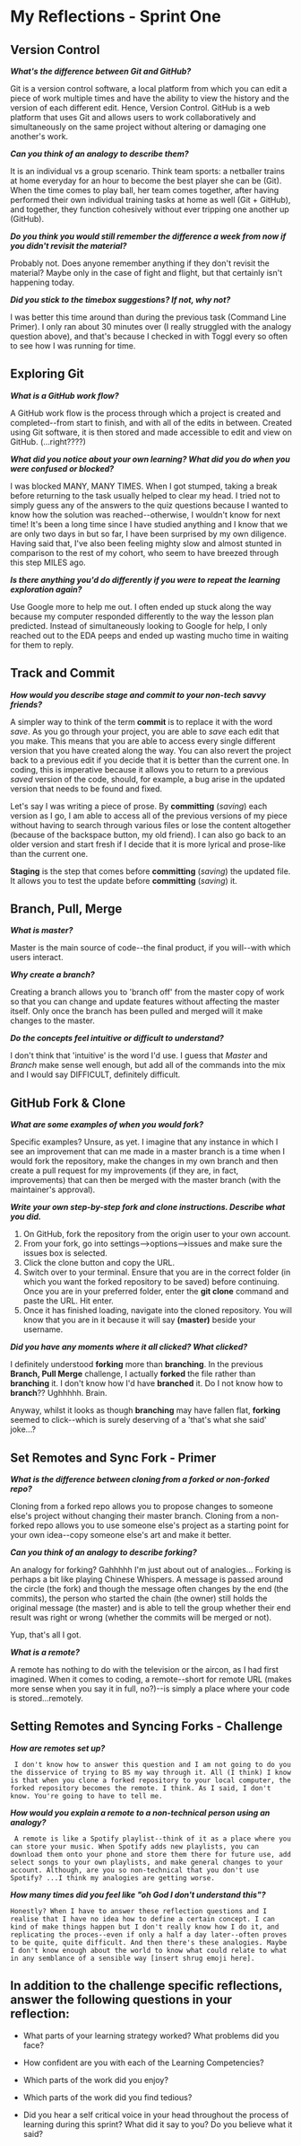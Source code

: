 # My Reflections - Sprint One 

## Version Control
 **_What's the difference between Git and GitHub?_**
 
   Git is a version control software, a local platform from which you can edit a piece of work multiple times and have the ability to view the history and the version of each different edit. Hence, Version Control. GitHub is a web platform that uses Git and allows users to work collaboratively and simultaneously on the same project without altering or damaging one another's work.

 **_Can you think of an analogy to describe them?_**

   It is an individual vs a group scenario. Think team sports: a netballer trains at home everyday for an hour to become the best player she can be (Git). When the time comes to play ball, her team comes together, after having performed their own individual training tasks at home as well (Git + GitHub), and together, they function cohesively without ever tripping one another up (GitHub). 
   
 **_Do you think you would still remember the difference a week from now if you didn't revisit the material?_** 

   Probably not. Does anyone remember anything if they don't revisit the material? Maybe only in the case of fight and flight, but that certainly isn't happening today.

 **_Did you stick to the timebox suggestions? If not, why not?_** 

   I was better this time around than during the previous task (Command Line Primer). I only ran about 30 minutes over (I really struggled with the analogy question above), and that's because I checked in with Toggl every so often to see how I was running for time.


## Exploring Git
 **_What is a GitHub work flow?_** 

   A GitHub work flow is the process through which a project is created and completed--from start to finish, and with all of the edits in between. Created using Git software, it is then stored and made accessible to edit and view on GitHub. (…right????)

 **_What did you notice about your own learning? What did you do when you were confused or blocked?_** 
 
   I was blocked MANY, MANY TIMES. When I got stumped, taking a break before returning to the task usually helped to clear my head. I tried not to simply guess any of the answers to the quiz questions because I wanted to know how the solution was reached--otherwise, I wouldn't know for next time! It's been a long time since I have studied anything and I know that we are only two days in but so far, I have been surprised by my own diligence. Having said that, I've also been feeling mighty slow and almost stunted in comparison to the rest of my cohort, who seem to have breezed through this step MILES ago. 

 **_Is there anything you'd do differently if you were to repeat the learning exploration again?_** 

   Use Google more to help me out. I often ended up stuck along the way because my computer responded differently to the way the lesson plan predicted. Instead of simultaneously looking to Google for help, I only reached out to the EDA peeps and ended up wasting mucho time in waiting for them to reply.


## Track and Commit
 **_How would you describe stage and commit to your non-tech savvy friends?_** 

   A simpler way to think of the term __commit__ is to replace it with the word _save_. As you go through your project, you are able to _save_ each edit that you make. This means that you are able to access every single different version that you have created along the way. You can also revert the project back to a previous edit if you decide that it is better than the current one. In coding, this is imperative because it allows you to return to a previous _saved_ version of the code, should, for example, a bug arise in the updated version that needs to be found and fixed. 

   Let's say I was writing a piece of prose. By __committing__ (_saving_) each version as I go, I am able to access all of the previous versions of my piece without having to search through various files or lose the content altogether (because of the backspace button, my old friend). I can also go back to an older version and start fresh if I decide that it is more lyrical and prose-like than the current one. 

   __Staging__ is the step that comes before __committing__ (_saving_) the updated file. It allows you to test the update before __committing__ (_saving_) it.


## Branch, Pull, Merge
 **_What is master?_** 

   Master is the main source of code--the final product, if you will--with which users interact.

 **_Why create a branch?_** 

   Creating a branch allows you to 'branch off' from the master copy of work so that you can change and update features without affecting the master itself. Only once the branch has been pulled and merged will it make changes to the master.

 **_Do the concepts feel intuitive or difficult to understand?_** 

   I don't think that 'intuitive' is the word I'd use. I guess that _Master_ and _Branch_ make sense well enough, but add all of the commands into the mix and I would say DIFFICULT, definitely difficult.


## GitHub Fork & Clone
 **_What are some examples of when you would fork?_** 

   Specific examples? Unsure, as yet. I imagine that any instance in which I see an improvement that can me made in a master branch is a time when I would fork the repository, make the changes in my own branch and then create a pull request for my improvements (if they are, in fact, improvements) that can then be merged with the master branch (with the maintainer's approval).

 **_Write your own step-by-step fork and clone instructions. Describe what you did._** 

 1. On GitHub, fork the repository from the origin user to your own account.
   2. From your fork, go into settings-->options-->issues and make sure the issues box is selected. 
 3. Click the clone button and copy the URL.
 4. Switch over to your terminal. Ensure that you are in the correct folder (in which you want the forked repository to be saved) before continuing. Once you are in your preferred folder, enter the __git clone__ command and paste the URL. Hit enter.
 5. Once it has finished loading, navigate into the cloned repository. You will know that you are in it because it will say __(master)__ beside your username.

 **_Did you have any moments where it all clicked? What clicked?_** 

   I definitely understood __forking__ more than __branching__. In the previous __Branch, Pull Merge__ challenge, I actually __forked__ the file rather than __branching__ it. I don't know how I'd have __branched__ it. Do I not know how to __branch__?? Ughhhhh. Brain. 

   Anyway, whilst it looks as though __branching__ may have fallen flat, __forking__ seemed to click--which is surely deserving of a 'that's what she said' joke...?


## Set Remotes and Sync Fork - Primer
 **_What is the difference between cloning from a forked or non-forked repo?_**
   
   Cloning from a forked repo allows you to propose changes to someone else's project without changing their master branch. Cloning from a non-forked repo allows you to use someone else's project as a starting point for your own idea--copy someone else's art and make it better.

 **_Can you think of an analogy to describe forking?_**
   
   An analogy for forking? Gahhhhh I'm just about out of analogies... Forking is perhaps a bit like playing Chinese Whispers. A message is passed around the circle (the fork) and though the message often changes by the end (the commits), the person who started the chain (the owner) still holds the original message (the master) and is able to tell the group whether their end result was right or wrong (whether the commits will be merged or not).

   Yup, that's all I got.

 **_What is a remote?_**

   A remote has nothing to do with the television or the aircon, as I had first imagined. When it comes to coding, a remote--short for remote URL (makes more sense when you say it in full, no?)--is simply a place where your code is stored...remotely.


##  Setting Remotes and Syncing Forks - Challenge
**_How are remotes set up?_**

     I don't know how to answer this question and I am not going to do you the disservice of trying to BS my way through it. All (I think) I know is that when you clone a forked repository to your local computer, the forked repository becomes the remote. I think. As I said, I don't know. You're going to have to tell me.

   **_How would you explain a remote to a non-technical person using an analogy?_**
     
     A remote is like a Spotify playlist--think of it as a place where you can store your music. When Spotify adds new playlists, you can download them onto your phone and store them there for future use, add select songs to your own playlists, and make general changes to your account. Although, are you so non-technical that you don't use Spotify? ...I think my analogies are getting worse.

   **_How many times did you feel like "oh God I don't understand this"?_**
    
    Honestly? When I have to answer these reflection questions and I realise that I have no idea how to define a certain concept. I can kind of make things happen but I don't really know how I do it, and replicating the proces--even if only a half a day later--often proves to be quite, quite difficult. And then there's these analogies. Maybe I don't know enough about the world to know what could relate to what in any semblance of a sensible way [insert shrug emoji here].


## In addition to the challenge specific reflections, answer the following questions in your reflection:


- What parts of your learning strategy worked? What problems did you face?



- How confident are you with each of the Learning Competencies?



- Which parts of the work did you enjoy?



- Which parts of the work did you find tedious?



- Did you hear a self critical voice in your head throughout the process of learning during this sprint? What did it say to you? Do you believe what it said?